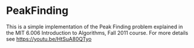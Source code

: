 # PeakFinding
This is a simple implementation of the Peak Finding problem explained in the MIT 6.006 Introduction to Algorithms, Fall 2011 course. For more details see https://youtu.be/HtSuA80QTyo
